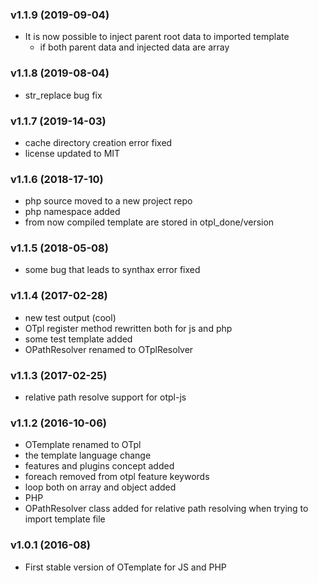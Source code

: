 ### v1.1.9 (2019-09-04)

 - It is now possible to inject parent root data to imported template
    - if both parent data and injected data are array

### v1.1.8 (2019-08-04)

 - str_replace bug fix

### v1.1.7 (2019-14-03)

 - cache directory creation error fixed
 - license updated to MIT
 
 ### v1.1.6 (2018-17-10)

 - php source moved to a new project repo
 - php namespace added
 - from now compiled template are stored in otpl_done/version

### v1.1.5 (2018-05-08)

 - some bug that leads to synthax error fixed

### v1.1.4 (2017-02-28)

 - new test output (cool) 
 - OTpl register method rewritten both for js and php
 - some test template added
  - OPathResolver renamed to OTplResolver

### v1.1.3 (2017-02-25)

 - relative path resolve support for otpl-js

### v1.1.2 (2016-10-06)

 - OTemplate renamed to OTpl
 - the template language change
 - features and plugins concept added
 - foreach removed from otpl feature keywords
 - loop both on array and object added
 - PHP
  - OPathResolver class added for relative path resolving when trying to import template file

### v1.0.1 (2016-08)

 - First stable version of OTemplate for JS and PHP